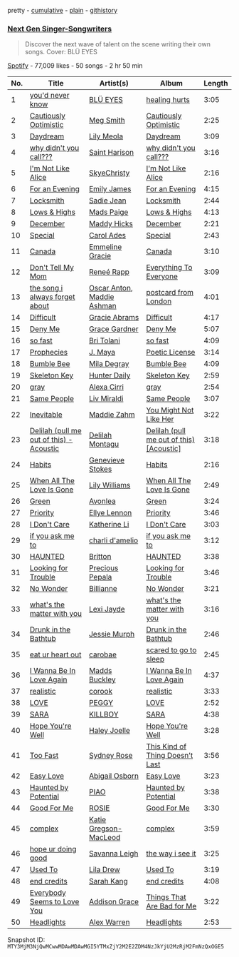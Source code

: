 pretty - [cumulative](/playlists/cumulative/37i9dQZF1DXdbTERrLjYkP.md) - [plain](/playlists/plain/37i9dQZF1DXdbTERrLjYkP) - [githistory](https://github.githistory.xyz/mackorone/spotify-playlist-archive/blob/main/playlists/plain/37i9dQZF1DXdbTERrLjYkP)

### [Next Gen Singer\-Songwriters](https://open.spotify.com/playlist/37i9dQZF1DXdbTERrLjYkP)

> Discover the next wave of talent on the scene writing their own songs\. Cover: BLÜ EYES

[Spotify](https://open.spotify.com/user/spotify) - 77,009 likes - 50 songs - 2 hr 50 min

| No. | Title | Artist(s) | Album | Length |
|---|---|---|---|---|
| 1 | [you'd never know](https://open.spotify.com/track/3Ujbw4fK37Nx8XOSJkWa0e) | [BLÜ EYES](https://open.spotify.com/artist/2gI1WfmpFmmgSRojy4Jup2) | [healing hurts](https://open.spotify.com/album/13rqxRH5ApKKWc7kndvUOl) | 3:05 |
| 2 | [Cautiously Optimistic](https://open.spotify.com/track/5DnCw5nWO9DnDIAhn96gx2) | [Meg Smith](https://open.spotify.com/artist/4MfdeUAPPDpi4xdc1jvnwg) | [Cautiously Optimistic](https://open.spotify.com/album/1YZQRY1Xu5FJZ6kaxaZXsD) | 2:25 |
| 3 | [Daydream](https://open.spotify.com/track/7CFPVdKn4FFkIm7rZYhNZQ) | [Lily Meola](https://open.spotify.com/artist/5WC6EbIrTO76x30w5LtzS6) | [Daydream](https://open.spotify.com/album/7N2QQisOFbQ0rWHDwIKd8O) | 3:09 |
| 4 | [why didn't you call???](https://open.spotify.com/track/07c4PaAD3aPavDfZxeHZoY) | [Saint Harison](https://open.spotify.com/artist/16AILHA3N2C3ngRuR2FdfH) | [why didn't you call???](https://open.spotify.com/album/5FeMSqLDKegFzCBoQxhZlK) | 3:16 |
| 5 | [I'm Not Like Alice](https://open.spotify.com/track/1AeBPeEi4QbvDLPx3iosv5) | [SkyeChristy](https://open.spotify.com/artist/1gs7KrnlCg03ctwSwLuLND) | [I'm Not Like Alice](https://open.spotify.com/album/26U9UPoJU8Dcng6KqKKjmL) | 2:16 |
| 6 | [For an Evening](https://open.spotify.com/track/2ry3JuCKfudzLz0TUeQPgp) | [Emily James](https://open.spotify.com/artist/7FxEy78P0oIVEVxdaL9npy) | [For an Evening](https://open.spotify.com/album/0auzW0Fo22oIXe48MAnZsW) | 4:15 |
| 7 | [Locksmith](https://open.spotify.com/track/4HcARAxzsbIB3MqiEkejM6) | [Sadie Jean](https://open.spotify.com/artist/0sMAHzxguan2KpnKFZPW2d) | [Locksmith](https://open.spotify.com/album/1XsMFyyPhYodMoE8V0SMkl) | 2:44 |
| 8 | [Lows & Highs](https://open.spotify.com/track/10s2OqqwGxHcSXKX8vmJUD) | [Mads Paige](https://open.spotify.com/artist/6P0cx3UK8CnP3No3YgEld3) | [Lows & Highs](https://open.spotify.com/album/7k6ffTtKIlWAJYxYhC54p4) | 4:13 |
| 9 | [December](https://open.spotify.com/track/5auXfNefGlbDshn2LRddWx) | [Maddy Hicks](https://open.spotify.com/artist/0wKl6457qdsk7WxnqOeeFJ) | [December](https://open.spotify.com/album/2fFk1GSqpz5w34ffUWShRN) | 2:21 |
| 10 | [Special](https://open.spotify.com/track/1mBR4OepAtxwfLwokFhWKC) | [Carol Ades](https://open.spotify.com/artist/3WuoKYR1zeLGxR29c53Vdr) | [Special](https://open.spotify.com/album/6Gu8z975FwatmYxpXNG1hh) | 2:43 |
| 11 | [Canada](https://open.spotify.com/track/7z5riBToXE2PBrdiAxQMdX) | [Emmeline Gracie](https://open.spotify.com/artist/19DUsD728zdjGRvEtRXy6J) | [Canada](https://open.spotify.com/album/0zcyks6yhT0hcLkq0bejgV) | 3:10 |
| 12 | [Don't Tell My Mom](https://open.spotify.com/track/1Ip2m42GTwiaG20hW7dtuZ) | [Reneé Rapp](https://open.spotify.com/artist/2hUYKu1x0UZQXvzCmggvSn) | [Everything To Everyone](https://open.spotify.com/album/4Kk5hoolfW8UN6cTSo5fXJ) | 3:09 |
| 13 | [the song i always forget about](https://open.spotify.com/track/7i8xSbqSYwSsmMezkeVwCo) | [Oscar Anton](https://open.spotify.com/artist/1g3dAnqp218LiNN9ng5dIh), [Maddie Ashman](https://open.spotify.com/artist/0kUfq7dUYNktJeT3OgFhtO) | [postcard from London](https://open.spotify.com/album/5gAu1hk4w44KokDujZmvKU) | 4:01 |
| 14 | [Difficult](https://open.spotify.com/track/3JiaA3hvuKu4Fjf6AWwVMX) | [Gracie Abrams](https://open.spotify.com/artist/4tuJ0bMpJh08umKkEXKUI5) | [Difficult](https://open.spotify.com/album/5ut6gnxZsNlq5ZjiW06Ht8) | 4:17 |
| 15 | [Deny Me](https://open.spotify.com/track/3PYMrsmgHQfLmXeqeEhY0k) | [Grace Gardner](https://open.spotify.com/artist/3yRBlQnEPNnucMU0lAaxCt) | [Deny Me](https://open.spotify.com/album/4603uGOYACGfWZho5limbs) | 5:07 |
| 16 | [so fast](https://open.spotify.com/track/2fcixmEODeToeEAVE5ct3f) | [Bri Tolani](https://open.spotify.com/artist/1n3vQMwMRpRdCo5zq8huw0) | [so fast](https://open.spotify.com/album/6djywrn8aN9dvRVS1uz8TH) | 4:09 |
| 17 | [Prophecies](https://open.spotify.com/track/4Et7m1pazErkSegnrBNXkF) | [J\. Maya](https://open.spotify.com/artist/6uFYqDeLIwfURuF1yxVqJU) | [Poetic License](https://open.spotify.com/album/7G2Dh8OsAMclQAWIShyb7v) | 3:14 |
| 18 | [Bumble Bee](https://open.spotify.com/track/4GcMviwgxuwqGW552BSqoq) | [Mila Degray](https://open.spotify.com/artist/2xEm2V0agYeSKR0xBLzMxu) | [Bumble Bee](https://open.spotify.com/album/1I2v5RJtr4Tt6yA7I1U1Rl) | 4:09 |
| 19 | [Skeleton Key](https://open.spotify.com/track/3cUcHmvK9cYmOzJsa6BjXu) | [Hunter Daily](https://open.spotify.com/artist/5t5Fbw7cQgZyJnyJhmanlW) | [Skeleton Key](https://open.spotify.com/album/2M6ggaZ4w9Qnuu7VW5rF3q) | 2:59 |
| 20 | [gray](https://open.spotify.com/track/0zGBgmHIxDT7nxt7w4hxOE) | [Alexa Cirri](https://open.spotify.com/artist/0jitaHotzcSiJNkm4amOOr) | [gray](https://open.spotify.com/album/5wfZA3LL0GrFgjmfqjDWPE) | 2:54 |
| 21 | [Same People](https://open.spotify.com/track/3EOEvnYl2v0E899Ov9j0gE) | [Liv Miraldi](https://open.spotify.com/artist/3kqX5Myzg59lBJTPZmJTzY) | [Same People](https://open.spotify.com/album/4oMlqE0MvhO3yYFHqIvDv6) | 3:07 |
| 22 | [Inevitable](https://open.spotify.com/track/4HFPqbaVJIc0uTB1QhCY8z) | [Maddie Zahm](https://open.spotify.com/artist/5dtPlx7yKOo7KdZGyrfFIq) | [You Might Not Like Her](https://open.spotify.com/album/3HQwoxEe5p7RNoOagQ57q4) | 3:22 |
| 23 | [Delilah \(pull me out of this\) \- Acoustic](https://open.spotify.com/track/2cvxgzEDS9JJlSzchrUzxf) | [Delilah Montagu](https://open.spotify.com/artist/3WtrH1zNpzoPSz6XpwCh6y) | [Delilah \(pull me out of this\) \[Acoustic\]](https://open.spotify.com/album/2xI8iuRhLXiWTu7YE2N5gE) | 3:18 |
| 24 | [Habits](https://open.spotify.com/track/4UGvqm3e7UElrrriPtnhwz) | [Genevieve Stokes](https://open.spotify.com/artist/2uaMjmR0IE0K3oKTQrNZVQ) | [Habits](https://open.spotify.com/album/4KKuhABzFkGE9UAucodfUo) | 2:16 |
| 25 | [When All The Love Is Gone](https://open.spotify.com/track/5dfPvmSrPuhS8j7SKwCOC3) | [Lily Williams](https://open.spotify.com/artist/1f2q4venkA2pATVTmWhS6Z) | [When All The Love Is Gone](https://open.spotify.com/album/50tEgzs9IIHisH2Rd7gKhK) | 2:49 |
| 26 | [Green](https://open.spotify.com/track/1cNA86HqElqyeD2GMonlpl) | [Avonlea](https://open.spotify.com/artist/30Ddlk9YPm030og6lClMou) | [Green](https://open.spotify.com/album/2dCjM7gJaLq5hdihS9u1wx) | 3:24 |
| 27 | [Priority](https://open.spotify.com/track/3YS2XHzhnFyAEmfQbLIjaM) | [Ellye Lennon](https://open.spotify.com/artist/77rboyrzZ7IKcJWX1raGGM) | [Priority](https://open.spotify.com/album/7lEsXKTCD1OspayrdWKfgQ) | 3:46 |
| 28 | [I Don't Care](https://open.spotify.com/track/5N1LnQuqkyjnECcgnceJ8s) | [Katherine Li](https://open.spotify.com/artist/6C7CCNJVIGEla8AI1LuBxI) | [I Don't Care](https://open.spotify.com/album/7HKoDnOx3f2youZnMImKBi) | 3:03 |
| 29 | [if you ask me to](https://open.spotify.com/track/63XZMpI9z3Grrd5YH5sl5L) | [charli d'amelio](https://open.spotify.com/artist/7yURu3gRxmCReoYCg8m5M9) | [if you ask me to](https://open.spotify.com/album/4jF92ciZwl1apnJCvn3giR) | 3:12 |
| 30 | [HAUNTED](https://open.spotify.com/track/66mdyICh5dlCRwji650pcp) | [Britton](https://open.spotify.com/artist/2VjEhHV3KaZlYg2js0Mqr0) | [HAUNTED](https://open.spotify.com/album/7LIhIdxDpoVeEgFvYWhC0G) | 3:38 |
| 31 | [Looking for Trouble](https://open.spotify.com/track/67CCjpC8R4pWs2xaqkn3op) | [Precious Pepala](https://open.spotify.com/artist/2i6GoBzXmwxdD44bUM26M1) | [Looking for Trouble](https://open.spotify.com/album/1SXRmp8DSW8ewbGB1DRnAO) | 3:46 |
| 32 | [No Wonder](https://open.spotify.com/track/26E7c125wkzIcTSBdC8th3) | [Billianne](https://open.spotify.com/artist/0MID3D49WKmEGfBINN0VJC) | [No Wonder](https://open.spotify.com/album/6RJuDAODnxAKIkXTxNhKHx) | 3:21 |
| 33 | [what's the matter with you](https://open.spotify.com/track/51ov0GSQflAdL1IRga0zSF) | [Lexi Jayde](https://open.spotify.com/artist/69761NObDw2KwmmFgZmxzC) | [what's the matter with you](https://open.spotify.com/album/30rzHPzFWkagAe2AiPKOBY) | 3:16 |
| 34 | [Drunk in the Bathtub](https://open.spotify.com/track/1EFfOdupn1DbhX9WLP5efs) | [Jessie Murph](https://open.spotify.com/artist/2yLzlEFtIS0Q9UkyBZdQA7) | [Drunk in the Bathtub](https://open.spotify.com/album/7sbfuEc5X1TwieMFPRXn6t) | 2:46 |
| 35 | [eat ur heart out](https://open.spotify.com/track/53QT3zKgxfkMPyJ6rUjwLz) | [carobae](https://open.spotify.com/artist/2HysMkOtaumKooHYAlE7wd) | [scared to go to sleep](https://open.spotify.com/album/4QKam9OIXo9igvbnq5r5O2) | 2:45 |
| 36 | [I Wanna Be In Love Again](https://open.spotify.com/track/3SoskoFsarFxM4xiGN2VvQ) | [Madds Buckley](https://open.spotify.com/artist/4BLdbgVNetzII3ggCMsNtq) | [I Wanna Be In Love Again](https://open.spotify.com/album/0jiEtrM5SHUJ2lAqDBlgdY) | 4:37 |
| 37 | [realistic](https://open.spotify.com/track/4jSQEWDlHLrYEs8iDPb7qc) | [corook](https://open.spotify.com/artist/1rNVlQNJSIESCd5mixdqMt) | [realistic](https://open.spotify.com/album/6AT3vx5geFUXbuo89ZJcfW) | 3:33 |
| 38 | [LOVE](https://open.spotify.com/track/45smSZnjWu1Btd1VJTeWB6) | [PEGGY](https://open.spotify.com/artist/1E6ADXoD9nUhFEwKgwjEdh) | [LOVE](https://open.spotify.com/album/0x93UKf60HK7bzVUlnTJP4) | 2:52 |
| 39 | [SARA](https://open.spotify.com/track/7IlWwsL01c1dizJTHgD5rK) | [KILLBOY](https://open.spotify.com/artist/3lPSkTq1kiSuxDcr996Nlm) | [SARA](https://open.spotify.com/album/2dXlLCZoS2qhel0sUTJrZ0) | 4:38 |
| 40 | [Hope You're Well](https://open.spotify.com/track/6EyNnSOJY4KgAU1cxqQDO8) | [Haley Joelle](https://open.spotify.com/artist/4pZOG8ump4odtJJA4Cy7S8) | [Hope You're Well](https://open.spotify.com/album/4Cp8eaPfgMH2VAyZrCznkZ) | 3:28 |
| 41 | [Too Fast](https://open.spotify.com/track/3d4PNHZ9nOuZzfvRrRaIWI) | [Sydney Rose](https://open.spotify.com/artist/5vx4pDmiFDyKMhuOIgpiRv) | [This Kind of Thing Doesn’t Last](https://open.spotify.com/album/0Dfe6jHESwMI9ldlb7ENn0) | 3:56 |
| 42 | [Easy Love](https://open.spotify.com/track/4teTkriwH61lCPVRSvLIBv) | [Abigail Osborn](https://open.spotify.com/artist/5gv5fvzy1TWJmDj7jyMiLO) | [Easy Love](https://open.spotify.com/album/3ZjApkMiuqIxvsZbEGCo0o) | 3:23 |
| 43 | [Haunted by Potential](https://open.spotify.com/track/4gnDGcNhLlQUEWIw76RnRc) | [PIAO](https://open.spotify.com/artist/3WRVVRVjdDenvXlJgs2WXb) | [Haunted by Potential](https://open.spotify.com/album/34x7VUFi3qHl9NewJ8Sxe2) | 3:38 |
| 44 | [Good For Me](https://open.spotify.com/track/0Yf0jgTPenhgWIYgbOh4EL) | [ROSIE](https://open.spotify.com/artist/2bp65KnFOIsIosBoqPzvNL) | [Good For Me](https://open.spotify.com/album/3x7E0B0uw3dDz3XOKYdtoX) | 3:30 |
| 45 | [complex](https://open.spotify.com/track/4cM7wj6FKij1OHs3q61u0s) | [Katie Gregson\-MacLeod](https://open.spotify.com/artist/2xCYQunn7ZXK6qOwXWPvcF) | [complex](https://open.spotify.com/album/6EJrbQYRD2FEjj7mpc3ASn) | 3:59 |
| 46 | [hope ur doing good](https://open.spotify.com/track/5Se5rp7mZFuAa3zMTYn6Lc) | [Savanna Leigh](https://open.spotify.com/artist/056C8IrJo00DfazBdLIiLt) | [the way i see it](https://open.spotify.com/album/18T0b0AmEnzfzvOtuXzXv9) | 3:25 |
| 47 | [Used To](https://open.spotify.com/track/0v2TpzTRJvP43SNFs8iB4k) | [Lila Drew](https://open.spotify.com/artist/31ce51nzy9QQQlfnkwRm9F) | [Used To](https://open.spotify.com/album/0c1M4N5265NMLoKlJAFd0q) | 3:19 |
| 48 | [end credits](https://open.spotify.com/track/4IEGZYUSKkgWMy8vpp1Z7H) | [Sarah Kang](https://open.spotify.com/artist/0MBNzfGHTiPYag4DupDXUj) | [end credits](https://open.spotify.com/album/6ZgbXMymYOnmGTTgFcnmy2) | 4:08 |
| 49 | [Everybody Seems to Love You](https://open.spotify.com/track/7glM6QKiCgb0w88hNf0USx) | [Addison Grace](https://open.spotify.com/artist/39EIRTZx1JjfeDLVdbj2ap) | [Things That Are Bad for Me](https://open.spotify.com/album/3MMxyF2JgR2pUD7qwvOnrg) | 3:22 |
| 50 | [Headlights](https://open.spotify.com/track/0mzeEr7kHYzVPWF6iTIuwE) | [Alex Warren](https://open.spotify.com/artist/0fTSzq9jAh4c36UVb4V7CB) | [Headlights](https://open.spotify.com/album/2iZdpmmkZ1FmQh179iOc9z) | 2:53 |

Snapshot ID: `MTY3MjM3NjQwMCwwMDAwMDAwMGI5YTMxZjY2M2E2ZDM4NzJkYjU2MzRjM2FmNzQxOGE5`
